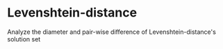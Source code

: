 # Levenshtein-distance
Analyze the diameter and pair-wise difference of Levenshtein-distance's solution set
